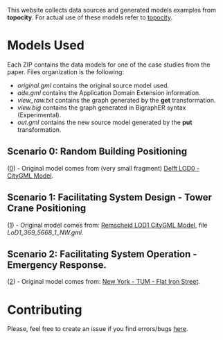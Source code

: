 This website collects data sources and generated models examples from **topocity**.
For actual use of these models refer to [topocity][4e32e58b].

# Models Used

Each ZIP contains the data models for one of the case studies from the paper.
Files organization is the following:

- _original.gml_ contains the original source model used.
- _ade.gml_ contains the Application Domain Extension information.
- _view\_raw.txt_ contains the graph generated by the __get__ transformation.
- _view.big_ contains the graph generated in BigraphER syntax (Experimental).
- _out.gml_ contains the new source model generated by the __put__ transformation.

## Scenario 0: Random Building Positioning
([0](/examples/0.zip)) - Original model comes from (very small fragment) [Delft LOD0 - CityGML Model][efe3e6a2].

## Scenario 1: Facilitating System Design - Tower Crane Positioning
([1](/examples/1-rem.zip)) - Original model comes from: [Remscheid LOD1 CityGML Model][74557c32], file *LoD1_369_5668_1_NW.gml*.

##  Scenario 2: Facilitating System Operation - Emergency Response.
([2](/examples/2-ny.zip)) - Original model comes from: [New York - TUM - Flat Iron Street][fa27df69].   

# Contributing
Please, feel free to create an issue if you find errors/bugs [here][8bd7ba53].




[4e32e58b]: https://github.com/ennioVisco/topocity "Topocity"
[8bd7ba53]: https://github.com/ennioVisco/topocity/issues "Topocity - Issue Tracker (GitHub)"


[74557c32]: https://www.opengeodata.nrw.de/produkte/geobasis/3d-gm/3d-gm_lod1/3d-gm_lod1_05120000_Remscheid_EPSG25832_CityGML.zip "Remscheid LOD1 CityGML Model"
[fa27df69]: http://www.3dcitydb.net/3dcitydb/fileadmin/public/datasets/NYC/NYC_street_space_extract/NYC_Flatiron_Streetpace_CityGML_LoD2.zip "New York - TUM"
[efe3e6a2]: https://3d.bk.tudelft.nl/download/3dfier/Delft.gml.zip "Delft LOD0 - CityGML Model"
